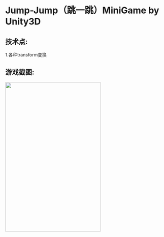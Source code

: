 # Jump-Jump（跳一跳）MiniGame by Unity3D

## 技术点:

1.各种transform变换

## 游戏截图:

<img src="https://github.com/1anc3r/Jump-Jump/tree/master/Screenshots/动图2.gif?raw=true" width = "300" height = "470" alt=""/>